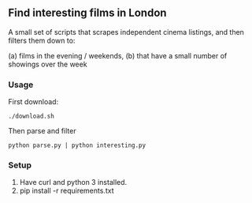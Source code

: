## Find interesting films in London

A small set of scripts that scrapes independent cinema listings, and then
filters them down to:

(a) films in the evening / weekends,
(b) that have a small number of showings over the week

### Usage

First download:

    ./download.sh

Then parse and filter

    python parse.py | python interesting.py

### Setup

1. Have curl and python 3 installed.
2. pip install -r requirements.txt